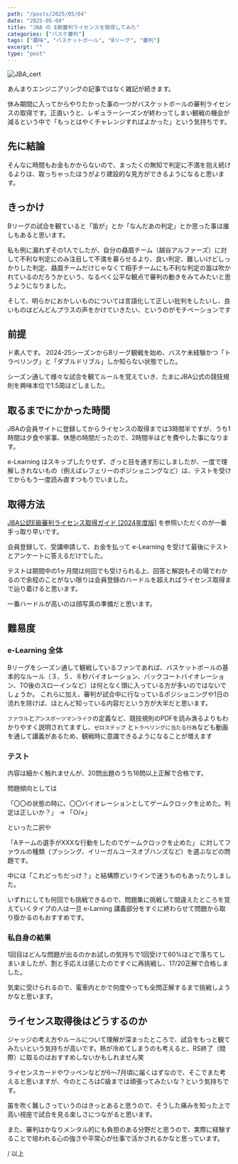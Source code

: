 ```yaml
---
path: "/posts/2025/05/04"
date: "2025-05-04"
title: "JBA の E級審判ライセンスを取得してみた"
categories: ["バスケ審判"]
tags: ["趣味", "バスケットボール", "Bリーグ", "審判"]
excerpt: ""
type: "post"
---
```


![JBA_cert](/jba_certificate.png)

あんまりエンジニアリングの記事ではなく雑記が続きます。

休み期間に入ってからやりたかった事の一つがバスケットボールの審判ライセンスの取得です。正直いうと、レギュラーシーズンが終わってしまい観戦の機会が減るという中で「もっとはやくチャレンジすればよかった」という気持ちです。

## 先に結論

そんなに時間もお金もかからないので、まったくの無知で判定に不満を抱え続けるよりは、取っちゃったほうがより建設的な見方ができるようになると思います。


## きっかけ

Bリーグの試合を観ていると「笛が」とか「なんだあの判定」とか思った事は誰しもあると思います。

私も例に漏れずその1人でしたが、自分の贔屓チーム（越谷アルファーズ）に対して不利な判定にのみ注目して不満を募らせるより、良い判定、難しいけどしっかりした判定、<span class="marker-important">贔屓チームだけじゃなくて相手チームにも不利な判定の笛は吹かれているのだろうか</span>という、なるべく公平な観点で審判の動きをみてみたいと思うようになりました。

そして、明らかにおかしいものについては言語化して正しい批判をしたいし、良いものはどんどんプラスの声をかけていきたい、というのがモチベーションです

## 前提

ド素人です。
2024-25シーズンからBリーグ観戦を始め、バスケ未経験かつ「トラベリング」と「ダブルドリブル」しか知らない状態でした。

シーズン通して様々な試合を観てルールを覚えていき、たまにJBA公式の競技規則を興味本位で1.5周ほどしました。


## 取るまでにかかった時間

JBAの会員サイトに登録してからライセンスの取得までは3時間半ですが、うち1時間は夕食や家事、休憩の時間だったので、2時間半ほどを費やした事になります。

e-Learning はスキップしたりせず、ざっと目を通す形にしましたが、一度で理解しきれないもの（例えばレフェリーのポジショニングなど）は、テストを受けてからもう一度読み直すつもりでいました。

## 取得方法

[JBA公認E級審判ライセンス取得ガイド [2024年度版]](http://www.japanbasketball.jp/wp-content/uploads/JBA-E-referee_elearning_20240327.pdf) を参照いただくのが一番手っ取り早いです。

会員登録して、受講申請して、お金を払って e-Learning を受けて最後にテストとアンケートに答えるだけでした。

テストは期間中の1ヶ月間は何回でも受けられる上、回答と解説もその場でわかるので余程のことがない限りは会員登録のハードルを超えればライセンス取得まで辿り着けると思います。

<span class="marker-important">
一番ハードルが高いのは顔写真の準備だと思います。
</span>

## 難易度

### e-Learning 全体

Bリーグをシーズン通して観戦しているファンであれば、バスケットボールの基本的なルール（３、５、８秒バイオレーション、バックコートバイオレーション、TO後のスローインなど）は何となく頭に入っている方が多いのではないでしょうか。
これらに加え、審判が試合中に行なっているポジショニングや1日の流れを除けば、ほとんど知っている内容だという方が大半だと思います。

`ファウル`と`アンスポーツマンライク`の定義など、競技規則のPDFを読み漁るよりもわかりやすく説明されてますし、`ゼロステップ` と`トラベリングに当たる行為`なども動画を通して講義があるため、観戦時に意識できるようになることが増えます

### テスト

内容は細かく触れませんが、<span class="marker-important">20問出題のうち16問以上正解</span>で合格です。

問題傾向としては

「〇〇の状態の時に、〇〇バイオレーションとしてゲームクロックを止めた。判定は正しいか？」 -> 「○/×」

といった二択や

「Aチームの選手がXXXな行動をしたのでゲームクロックを止めた」 に対してファウルの種類（プッシング、イリーガルユースオブハンズなど）を選ぶなどの問題です。

中には「これどっちだっけ？」と結構際どいラインで迷うものもあったりしました。

いずれにしても何回でも挑戦できるので、問題集に挑戦して間違えたところを覚えていくタイプの人は一旦 e-Larning 講義部分をすぐに終わらせて問題から取り掛かるのもおすすめです。


### 私自身の結果

1回目はどんな問題が出るのかお試しの気持ちで1回受けて60%ほどで落ちてしまいましたが、割と手応えは感じたのですぐに再挑戦し、17/20正解で合格しました。

気楽に受けられるので、電車内とかで何度やっても全問正解するまで挑戦しようかなと思います。

## ライセンス取得後はどうするのか

ジャッジの考え方やルールについて理解が深まったところで、試合をもっと観てみたいという気持ちが高いです。熱が冷めてしまうのも考えると、RS終了（間際）に取るのはおすすめしないかもしれません笑

ライセンスカードやワッペンなどが6〜7月頃に届くはずなので、そこでまた考えると思いますが、今のところはC級までは頑張ってみたいな？という気持ちです。

<span class="marker-important">笛を吹く難しさっていうのはきっとある</span>と思うので、そうした痛みを知った上で<span class="marker-important">高い視座で試合を見る楽しさにつながる</span>と思います。

また、審判はかなりメンタル的にも負担のある分野だと思うので、実際に経験することで培われる心の強さや平常心が仕事で活かされるかなと思っています。

/ 以上


